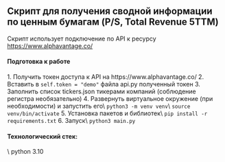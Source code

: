 <h2>Скрипт для получения сводной информации по ценным бумагам (P/S, Total Revenue 5TTM)</h2>

Скрипт использует подключение по API к ресурсу https://www.alphavantage.co/


<h4>Подготовка к работе</h4>
1. Получить токен доступа к API на https://www.alphavantage.co/
2. Вставить в <code>self.token = "demo"</code> файла api.py полученный токен
3. Заполнить список tickers.json тикерами компаний (соблюдение регистра необязательно)
4. Развернуть виртуальное окружение (при необходимости) и запустить его\
    <code>python3 -m venv venv</code>\
    <code>source venv/bin/activate</code>
5. Установка пакетов и библиотек\
    <code>pip install -r requirements.txt</code>
6. Запуск\
    <code>python3 main.py</code>


<h4>Технологический стек:</h4>\
python 3.10

